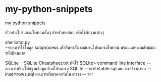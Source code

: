 # my-python-snippets
my python snippets

ตัวอย่างโปรแกรมไพทอนสั้นๆ สำหรับทดสอบ เพื่อใช้กับงานต่างๆ

shellcmd.py  
--ตย.การใช้โมดูล subprocess เพื่อรันคำสั่งเชลล์ผ่านโปรแกรมไพทอน พร้อมแสดงผลลัพธ์และรหัสผิดพลาด

SQLite
--SQLite Cheatsheet.txt หัดใช้ SQLite> command line interface
--ตย.การสร้างไฟล์ฐานข้อมูล ด้วยโปรแกรม SQLite
--cretetable.sql ตย.การสร้างตาราง 
--insertrows.sql ตย.การเพิ่มเรคคอร์ดในตาราง
-- ฯลฯ
